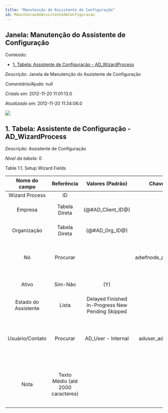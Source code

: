 ```yaml
---
title: "Manutenção do Assistente de Configuração"
id: ManutencaodoAssistentedeConfiguracao
---
```

<div id="d144091e1" class="section chapter">

<div class="titlepage">

<div>

<div>

## Janela: Manutenção do Assistente de Configuração

</div>

</div>

</div>

<div class="toc">

<div class="toc-title">

Conteúdo:

</div>

  - <span class="section">[1. Tabela: Assistente de Configuração -
    AD\_WizardProcess](#d144091e23)</span>

</div>

<span class="emphasis">*Descrição:* </span> Janela de Manutenção do
Assistente de Configuração

<span class="emphasis">*Comentário/Ajuda:* </span>null

<span class="emphasis"> *Criado em:* </span>2012-11-20 11:01:13.0

<span class="emphasis">*Atualizado em:* </span>2012-11-20 11:34:06.0

![](/img/manual/ManutencaodoAssistentedeConfiguracao.png)

<div id="d144091e23" class="section section">

<div class="titlepage">

<div>

<div>

## 1. Tabela: Assistente de Configuração - AD\_WizardProcess

</div>

</div>

</div>

<span class="emphasis">*Descrição:*</span> Assistente de Configuração

<span class="emphasis">*Nível da tabela:* </span>0

</div>

<div id="d144091e34" class="table">

<div class="table-title">

Table 1.1. Setup Wizard
Fields

</div>

<div class="table-contents">

|    Nome do campo     |            Referência             |                 Valores (Padrão)                 |     Chave restritiva      |                Regra de validação                |                           Descrição                           |                                               Comentário/Ajuda                                                |
| :------------------: | :-------------------------------: | :----------------------------------------------: | :-----------------------: | :----------------------------------------------: | :-----------------------------------------------------------: | :-----------------------------------------------------------------------------------------------------------: |
|    Wizard Process    |                ID                 |                                                  |                           |                                                  |                                                               |                                                                                                               |
|       Empresa        |           Tabela Direta           |               (@\#AD\_Client\_ID@)               |                           |        AD\_Client.AD\_Client\_ID \< \> 0         |              (semelhante ao primeiro relatório)               |                                              (ver o mesmo acima)                                              |
|     Organização      |           Tabela Direta           |                (@\#AD\_Org\_ID@)                 |                           | (AD\_Org.IsSummary='N' OR AD\_Org.AD\_Org\_ID=0) |              (semelhante ao primeiro relatório)               |                                              (ver o mesmo acima)                                              |
|          Nó          |             Procurar              |                                                  | adwfnode\_adwizardprocess |                                                  |           Workflow Node (activity), step or process           |                      The Workflow Node indicates a unique step or process in a Workflow.                      |
|        Ativo         |              Sim-Não              |                       (Y)                        |                           |                                                  |              (semelhante ao primeiro relatório)               |                                              (ver o mesmo acima)                                              |
| Estado do Assistente |               Lista               | Delayed Finished In-Progress New Pending Skipped |                           |                                                  |                                                               |                                                                                                               |
|   Usuário/Contato    |             Procurar              |               AD\_User - Internal                |  aduser\_adwizardprocess  |                                                  | User within the system - Internal or Business Partner Contact | The User identifies a unique user in the system. This could be an internal user or a business partner contact |
|         Nota         | Texto Médio (até 2000 caracteres) |                                                  |                           |                                                  |         Optional additional user defined information          |          The Note field allows for optional entry of user defined information regarding this record           |

</div>

</div>

  

</div>
